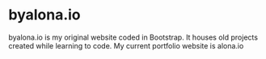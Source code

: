 # byalona.io
byalona.io is my original website coded in Bootstrap. It houses old projects created while learning to code.
My current portfolio website is alona.io
